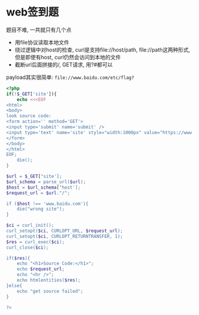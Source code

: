 # web签到题

题目不难, 一共就只有几个点

- 用file协议读取本地文件
- 绕过逻辑中对host的检查, curl是支持file://host/path, file://path这两种形式, 但是即使有host, curl仍然会访问到本地的文件
- 截断url后面拼接的/, GET请求, 用?#都可以

payload其实很简单: `file://www.baidu.com/etc/flag?`

```php
<?php 
if(!$_GET['site']){ 
	echo <<<EOF 
<html> 
<body> 
look source code: 
<form action='' method='GET'> 
<input type='submit' name='submit' /> 
<input type='text' name='site' style="width:1000px" value="https://www.baidu.com"/> 
</form>
</body>
</html> 
EOF; 
	die(); 
}

$url = $_GET['site']; 
$url_schema = parse_url($url); 
$host = $url_schema['host']; 
$request_url = $url."/"; 

if ($host !== 'www.baidu.com'){ 
	die("wrong site"); 
}

$ci = curl_init();
curl_setopt($ci, CURLOPT_URL, $request_url);
curl_setopt($ci, CURLOPT_RETURNTRANSFER, 1);
$res = curl_exec($ci);
curl_close($ci);

if($res){ 
	echo "<h1>Source Code:</h1>"; 
	echo $request_url; 
	echo "<hr />"; 
	echo htmlentities($res); 
}else{ 
	echo "get source failed"; 
} 

?>
```

